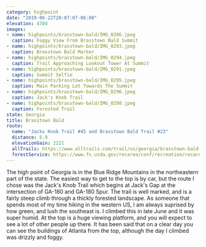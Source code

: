 ```yaml
---
category: highpoint
date: "2019-06-22T20:07:07-06:00"
elevation: 4784
images:
- name: highpoints/brasstown-bald/IMG_0286.jpeg
  caption: Foggy View From Brasstown Bald Summit
- name: highpoints/brasstown-bald/IMG_0293.jpeg
  caption: Brasstown Bald Marker
- name: highpoints/brasstown-bald/IMG_0294.jpeg
  caption: Trail Approaching Lookout Tower At Summit
- name: highpoints/brasstown-bald/IMG_0291.jpeg
  caption: Summit Selfie
- name: highpoints/brasstown-bald/IMG_0295.jpeg
  caption: Main Parking Lot Towards The Summit
- name: highpoints/brasstown-bald/IMG_0296.jpeg
  caption: Jack's Knob Trail
- name: highpoints/brasstown-bald/IMG_0298.jpeg
  caption: Forested Trail
state: Georgia
title: Brasstown Bald
route:
  name: "Jacks Knob Trail #45 and Brasstown Bald Trail #23"
  distance: 5.9
  elevationGain: 2221
  allTrails: https://www.alltrails.com/trail/us/georgia/brasstown-bald-via-jack-s-gap
  forestService: https://www.fs.usda.gov/recarea/conf/recreation/recarea/?recid=10542
---
```

The high point of Georgia is in the Blue Ridge Mountains in the northeastern part of the state.  The easiest way to get to the top is by car, but the route I chose was the Jack's Knob Trail which begins at Jack's Gap at the intersection of GA-180 and GA-180 Spur.  The trail is well marked, and is a fairly steep climb through a thickly forested landscape.  As someone that spends most of my time hiking in the western US, I am always suprised by how green, and lush the southeast is.  I climbed this in late June and it was super humid.  At the top is a huge viewing platform, and you will expect to see a lot of other people up there.  It has been said that on a clear day you can see the buildings of Atlanta from the top, although the day I climbed was drizzly and foggy.
